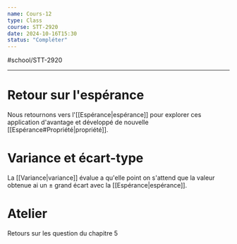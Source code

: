 ```yaml
---
name: Cours-12
type: Class
course: STT-2920
date: 2024-10-16T15:30
status: "Compléter"
---
```

#school/STT-2920 
***

# Retour sur l'espérance
Nous retournons vers l'[[Espérance|espérance]] pour explorer ces application d'avantage et développé de nouvelle [[Espérance#Propriété|propriété]].

# Variance et écart-type
La [[Variance|variance]] évalue a qu'elle point on s'attend que la valeur obtenue ai un $\pm$ grand écart avec la [[Espérance|espérance]].

# Atelier
Retours sur les question du chapitre 5